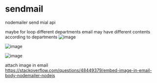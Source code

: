 # sendmail

nodemailer send mial api

maybe for loop different departments email may have different contents according to departments
![image](https://user-images.githubusercontent.com/77183620/199648472-a25fd079-c8c5-4397-b126-8dcf72c88ff7.png)

![image](https://user-images.githubusercontent.com/77183620/199648933-617ecf55-1950-4aff-afe6-8ce6158465f5.png)

![image](https://user-images.githubusercontent.com/77183620/199650308-d011762e-8b71-4d8f-a0b2-d0a5ebed536e.png)

attach image in email  
https://stackoverflow.com/questions/48449379/embed-image-in-email-body-nodemailer-nodejs
